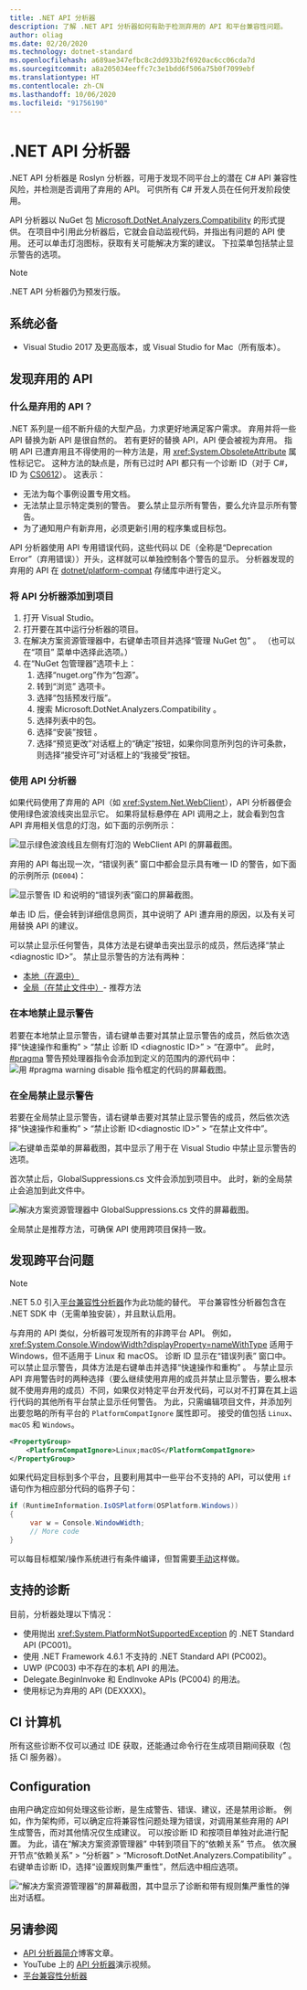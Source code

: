 ```yaml
---
title: .NET API 分析器
description: 了解 .NET API 分析器如何有助于检测弃用的 API 和平台兼容性问题。
author: oliag
ms.date: 02/20/2020
ms.technology: dotnet-standard
ms.openlocfilehash: a689ae347efbc8c2dd933b2f6920ac6cc06cda7d
ms.sourcegitcommit: a8a205034eeffc7c3e1bdd6f506a75b0f7099ebf
ms.translationtype: HT
ms.contentlocale: zh-CN
ms.lasthandoff: 10/06/2020
ms.locfileid: "91756190"
---
```

# <a name="net-api-analyzer"></a>.NET API 分析器

.NET API 分析器是 Roslyn 分析器，可用于发现不同平台上的潜在 C# API 兼容性风险，并检测是否调用了弃用的 API。 可供所有 C# 开发人员在任何开发阶段使用。

API 分析器以 NuGet 包 [Microsoft.DotNet.Analyzers.Compatibility](https://www.nuget.org/packages/Microsoft.DotNet.Analyzers.Compatibility/) 的形式提供。 在项目中引用此分析器后，它就会自动监视代码，并指出有问题的 API 使用。 还可以单击灯泡图标，获取有关可能解决方案的建议。 下拉菜单包括禁止显示警告的选项。

> [!NOTE]
> .NET API 分析器仍为预发行版。

## <a name="prerequisites"></a>系统必备

- Visual Studio 2017 及更高版本，或 Visual Studio for Mac（所有版本）。

## <a name="discover-deprecated-apis"></a>发现弃用的 API

### <a name="what-are-deprecated-apis"></a>什么是弃用的 API？

.NET 系列是一组不断升级的大型产品，力求更好地满足客户需求。 弃用并将一些 API 替换为新 API 是很自然的。 若有更好的替换 API，API 便会被视为弃用。 指明 API 已遭弃用且不得使用的一种方法是，用 <xref:System.ObsoleteAttribute> 属性标记它。 这种方法的缺点是，所有已过时 API 都只有一个诊断 ID（对于 C#，ID 为 [CS0612](../../csharp/misc/cs0612.md)）。 这表示：

- 无法为每个事例设置专用文档。
- 无法禁止显示特定类别的警告。 要么禁止显示所有警告，要么允许显示所有警告。
- 为了通知用户有新弃用，必须更新引用的程序集或目标包。

API 分析器使用 API 专用错误代码，这些代码以 DE（全称是“Deprecation Error”（弃用错误））开头，这样就可以单独控制各个警告的显示。 分析器发现的弃用的 API 在 [dotnet/platform-compat](https://github.com/dotnet/platform-compat) 存储库中进行定义。

### <a name="add-the-api-analyzer-to-your-project"></a>将 API 分析器添加到项目

1. 打开 Visual Studio。
2. 打开要在其中运行分析器的项目。
3. 在解决方案资源管理器中，右键单击项目并选择“管理 NuGet 包”   。 （也可以在“项目”  菜单中选择此选项。）
4. 在“NuGet 包管理器”选项卡上：
   1. 选择“nuget.org”作为“包源”。
   2. 转到“浏览”  选项卡。
   3. 选择“包括预发行版”。 
   4. 搜索 Microsoft.DotNet.Analyzers.Compatibility  。
   5. 选择列表中的包。
   6. 选择“安装”按钮  。
   7. 选择“预览更改”对话框上的“确定”按钮，如果你同意所列包的许可条款，则选择“接受许可”对话框上的“我接受”按钮。

### <a name="use-the-api-analyzer"></a>使用 API 分析器

如果代码使用了弃用的 API（如 <xref:System.Net.WebClient>），API 分析器便会使用绿色波浪线突出显示它。 如果将鼠标悬停在 API 调用之上，就会看到包含 API 弃用相关信息的灯泡，如下面的示例所示：

![显示绿色波浪线且左侧有灯泡的 WebClient API 的屏幕截图。](media/api-analyzer/green-squiggle.jpg)

弃用的 API 每出现一次，“错误列表”  窗口中都会显示具有唯一 ID 的警告，如下面的示例所示 (`DE004`)：

![显示警告 ID 和说明的“错误列表”窗口的屏幕截图。](media/api-analyzer/warnings-id-and-descriptions.jpg "包含警告的错误列表窗口。")

单击 ID 后，便会转到详细信息网页，其中说明了 API 遭弃用的原因，以及有关可用替换 API 的建议。

可以禁止显示任何警告，具体方法是右键单击突出显示的成员，然后选择“禁止\<diagnostic ID>”。 禁止显示警告的方法有两种：

- [本地（在源中）](#suppress-warnings-locally)
- [全局（在禁止文件中）](#suppress-warnings-globally)- 推荐方法

### <a name="suppress-warnings-locally"></a>在本地禁止显示警告

若要在本地禁止显示警告，请右键单击要对其禁止显示警告的成员，然后依次选择“快速操作和重构” > “禁止 诊断 ID \<diagnostic ID>” > “在源中”。 此时，[#pragma](../../csharp/language-reference/preprocessor-directives/preprocessor-pragma-warning.md) 警告预处理器指令会添加到定义的范围内的源代码中：![用 #pragma warning disable 指令框定的代码的屏幕截图。](media/api-analyzer/suppress-in-source.jpg)

### <a name="suppress-warnings-globally"></a>在全局禁止显示警告

若要在全局禁止显示警告，请右键单击要对其禁止显示警告的成员，然后依次选择“快速操作和重构” > “禁止诊断 ID\<diagnostic ID>” > “在禁止文件中”。

![右键单击菜单的屏幕截图，其中显示了用于在 Visual Studio 中禁止显示警告的选项。](media/api-analyzer/suppress-in-sup-file.jpg)

首次禁止后，GlobalSuppressions.cs  文件会添加到项目中。 此时，新的全局禁止会追加到此文件中。

![解决方案资源管理器中 GlobalSuppressions.cs 文件的屏幕截图。](media/api-analyzer/suppression-file.jpg)

全局禁止是推荐方法，可确保 API 使用跨项目保持一致。

## <a name="discover-cross-platform-issues"></a>发现跨平台问题

> [!NOTE]
> .NET 5.0 引入[平台兼容性分析器](platform-compat-analyzer.md)作为此功能的替代。 平台兼容性分析器包含在 .NET SDK 中（无需单独安装），并且默认启用。

与弃用的 API 类似，分析器可发现所有的非跨平台 API。 例如，<xref:System.Console.WindowWidth?displayProperty=nameWithType> 适用于 Windows，但不适用于 Linux 和 macOS。 诊断 ID 显示在“错误列表”  窗口中。 可以禁止显示警告，具体方法是右键单击并选择“快速操作和重构”  。 与禁止显示 API 弃用警告时的两种选择（要么继续使用弃用的成员并禁止显示警告，要么根本就不使用弃用的成员）不同，如果仅对特定平台开发代码，可以对不打算在其上运行代码的其他所有平台禁止显示任何警告。 为此，只需编辑项目文件，并添加列出要忽略的所有平台的 `PlatformCompatIgnore` 属性即可。 接受的值包括 `Linux`、`macOS` 和 `Windows`。

```xml
<PropertyGroup>
    <PlatformCompatIgnore>Linux;macOS</PlatformCompatIgnore>
</PropertyGroup>
```

如果代码定目标到多个平台，且要利用其中一些平台不支持的 API，可以使用 `if` 语句作为相应部分代码的临界子句：

```csharp
if (RuntimeInformation.IsOSPlatform(OSPlatform.Windows))
{
     var w = Console.WindowWidth;
     // More code
}
```

可以每目标框架/操作系统进行有条件编译，但暂需要[手动](../frameworks.md#how-to-specify-a-target-framework)这样做。

## <a name="supported-diagnostics"></a>支持的诊断

目前，分析器处理以下情况：

- 使用抛出 <xref:System.PlatformNotSupportedException> 的 .NET Standard API (PC001)。
- 使用 .NET Framework 4.6.1 不支持的 .NET Standard API (PC002)。
- UWP (PC003) 中不存在的本机 API 的用法。
- Delegate.BeginInvoke 和 EndInvoke APIs (PC004) 的用法。
- 使用标记为弃用的 API (DEXXXX)。

## <a name="ci-machine"></a>CI 计算机

所有这些诊断不仅可以通过 IDE 获取，还能通过命令行在生成项目期间获取（包括 CI 服务器）。

## <a name="configuration"></a>Configuration

由用户确定应如何处理这些诊断，是生成警告、错误、建议，还是禁用诊断。 例如，作为架构师，可以确定应将兼容性问题处理为错误，对调用某些弃用的 API 生成警告，而对其他情况仅生成建议。 可以按诊断 ID 和按项目单独对此进行配置。 为此，请在“解决方案资源管理器”  中转到项目下的“依赖关系”  节点。 依次展开节点“依赖关系”   > “分析器”   > “Microsoft.DotNet.Analyzers.Compatibility”  。 右键单击诊断 ID，选择“设置规则集严重性”，然后选中相应选项。

![“解决方案资源管理器”的屏幕截图，其中显示了诊断和带有规则集严重性的弹出对话框。](media/api-analyzer/disable-notifications.jpg)

## <a name="see-also"></a>另请参阅

- [API 分析器简介](https://devblogs.microsoft.com/dotnet/introducing-api-analyzer/)博客文章。
- YouTube 上的 [API 分析器](https://youtu.be/eeBEahYXGd0)演示视频。
- [平台兼容性分析器](platform-compat-analyzer.md)
